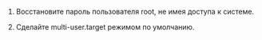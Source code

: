1. Восстановите пароль пользователя root, не имея доступа к системе. 

2. Сделайте multi-user.target режимом по умолчанию.